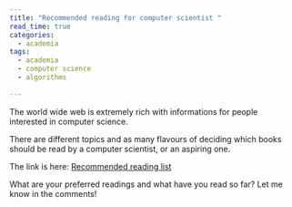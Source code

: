```yaml
---
title: "Recommended reading for computer scientist "
read_time: true
categories:  
  - academia
tags:
  - academia
  - computer science
  - algorithms
  
---
```


The world wide web is extremely rich with informations for people interested in computer science.

There are different topics and as many flavours of deciding which books should be read by a computer scientist, or an aspiring one.

The link is here: <a href="http://olympiads.win.tue.nl/ioi/study/books.html" target="_blank">Recommended reading list</a>

What are your preferred readings and what have you read so far? Let me know in the comments!

```
